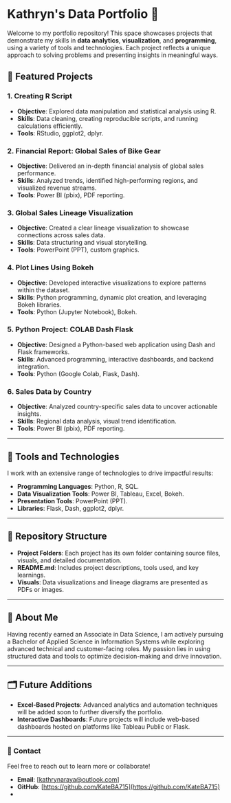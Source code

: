 # Kathryn's Data Portfolio 🎯

Welcome to my portfolio repository! This space showcases projects that demonstrate my skills in **data analytics**, **visualization**, and **programming**, using a variety of tools and technologies. Each project reflects a unique approach to solving problems and presenting insights in meaningful ways.

## 🌟 Featured Projects

### 1. **Creating R Script**
- **Objective**: Explored data manipulation and statistical analysis using R.
- **Skills**: Data cleaning, creating reproducible scripts, and running calculations efficiently.
- **Tools**: RStudio, ggplot2, dplyr.

### 2. **Financial Report: Global Sales of Bike Gear**
- **Objective**: Delivered an in-depth financial analysis of global sales performance.
- **Skills**: Analyzed trends, identified high-performing regions, and visualized revenue streams.
- **Tools**: Power BI (pbix), PDF reporting.

### 3. **Global Sales Lineage Visualization**
- **Objective**: Created a clear lineage visualization to showcase connections across sales data.
- **Skills**: Data structuring and visual storytelling.
- **Tools**: PowerPoint (PPT), custom graphics.

### 4. **Plot Lines Using Bokeh**
- **Objective**: Developed interactive visualizations to explore patterns within the dataset.
- **Skills**: Python programming, dynamic plot creation, and leveraging Bokeh libraries.
- **Tools**: Python (Jupyter Notebook), Bokeh.

### 5. **Python Project: COLAB Dash Flask**
- **Objective**: Designed a Python-based web application using Dash and Flask frameworks.
- **Skills**: Advanced programming, interactive dashboards, and backend integration.
- **Tools**: Python (Google Colab, Flask, Dash).

### 6. **Sales Data by Country**
- **Objective**: Analyzed country-specific sales data to uncover actionable insights.
- **Skills**: Regional data analysis, visual trend identification.
- **Tools**: Power BI (pbix), PDF reporting.

---

## 🔧 Tools and Technologies
I work with an extensive range of technologies to drive impactful results:
- **Programming Languages**: Python, R, SQL.
- **Data Visualization Tools**: Power BI, Tableau, Excel, Bokeh.
- **Presentation Tools**: PowerPoint (PPT).
- **Libraries**: Flask, Dash, ggplot2, dplyr.

---

## 📂 Repository Structure
- **Project Folders**: Each project has its own folder containing source files, visuals, and detailed documentation.
- **README.md**: Includes project descriptions, tools used, and key learnings.
- **Visuals**: Data visualizations and lineage diagrams are presented as PDFs or images.

---

## 🚀 About Me
Having recently earned an Associate in Data Science, I am actively pursuing a Bachelor of Applied Science in Information Systems while exploring advanced technical and customer-facing roles. My passion lies in using structured data and tools to optimize decision-making and drive innovation.

---

## 🗂 Future Additions
- **Excel-Based Projects**: Advanced analytics and automation techniques will be added soon to further diversify the portfolio.
- **Interactive Dashboards**: Future projects will include web-based dashboards hosted on platforms like Tableau Public or Flask.

---

### 📢 Contact
Feel free to reach out to learn more or collaborate!
- **Email**: [kathrynaraya@outlook.com]
- **GitHub**: [https://github.com/KateBA715](https://github.com/KateBA715)
- 

